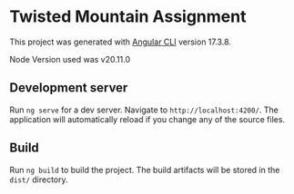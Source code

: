 # Twisted Mountain Assignment

This project was generated with [Angular CLI](https://github.com/angular/angular-cli) version 17.3.8.

Node Version used was v20.11.0

## Development server

Run `ng serve` for a dev server. Navigate to `http://localhost:4200/`. The application will automatically reload if you change any of the source files.

## Build

Run `ng build` to build the project. The build artifacts will be stored in the `dist/` directory.
